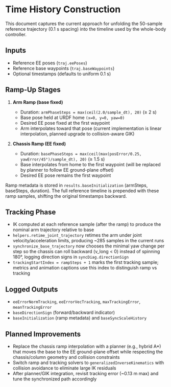 # Time History Construction

This document captures the current approach for unfolding the 50-sample reference trajectory (0.1 s spacing) into the timeline used by the whole-body controller.

## Inputs
- Reference EE poses (`traj.eePoses`)
- Reference base waypoints (`traj.baseWaypoints`)
- Optional timestamps (defaults to uniform 0.1 s)

## Ramp-Up Stages
1. **Arm Ramp (base fixed)**
   - Duration: `armPhaseSteps = max(ceil(2.0/sample_dt), 20)` (≥ 2 s)
   - Base pose held at URDF home `(x=0, y=0, yaw=0)`
   - Desired EE pose fixed at the first waypoint
   - Arm interpolates toward that pose (current implementation is linear interpolation, planned upgrade to collision-aware GIK)

2. **Chassis Ramp (EE fixed)**
   - Duration: `basePhaseSteps = max(ceil(max(posError/0.25, yawError/45°)/sample_dt), 20)` (≥ 1.5 s)
   - Base interpolates from home to the first waypoint (will be replaced by planner to follow EE ground-plane offset)
   - Desired EE pose remains the first waypoint

Ramp metadata is stored in `results.baseInitialization` (armSteps, baseSteps, duration). The full reference timeline is prepended with these ramp samples, shifting the original timestamps backward.

## Tracking Phase
- IK computed at each reference sample (after the ramp) to produce the nominal arm trajectory relative to base
- `helpers.retime_joint_trajectory` retimes the arm under joint velocity/acceleration limits, producing ~285 samples in the current runs
- `synchronize_base_trajectory` now chooses the minimal yaw change per step so the chassis can roll backward (v_long < 0) instead of spinning 180°, logging direction signs in `syncDiag.directionSign`
- `trackingStartIndex = rampSteps + 1` marks the first tracking sample; metrics and animation captions use this index to distinguish ramp vs tracking

## Logged Outputs
- `eeErrorNormTracking`, `eeErrorVecTracking`, `maxTrackingError`, `meanTrackingError`
- `baseDirectionSign` (forward/backward indicator)
- `baseInitialization` (ramp metadata) and `baseSyncScaleHistory`

## Planned Improvements
- Replace the chassis ramp interpolation with a planner (e.g., hybrid A*) that moves the base to the EE ground-plane offset while respecting the chassis/column geometry and collision constraints
- Switch ramp and tracking solvers to `generalizedInverseKinematics` with collision avoidance to eliminate large IK residuals
- After planner/GIK integration, revisit tracking error (~0.13 m max) and tune the synchronized path accordingly
